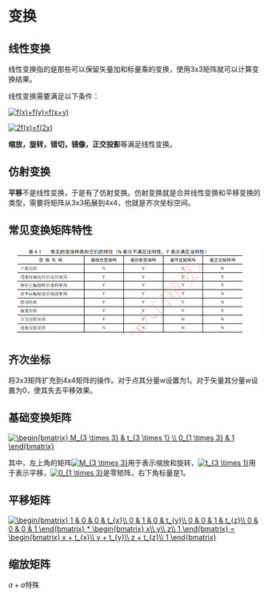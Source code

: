 # 变换

## 线性变换

线性变换指的是那些可以保留矢量加和标量乘的变换，使用3x3矩阵就可以计算变换结果。

线性变换需要满足以下条件：

<a href="https://www.codecogs.com/eqnedit.php?latex=f(x)&plus;f(y)=f(x&plus;y)" target="_blank"><img src="https://latex.codecogs.com/png.latex?f(x)&plus;f(y)=f(x&plus;y)" title="f(x)+f(y)=f(x+y)" /></a>

<a href="https://www.codecogs.com/eqnedit.php?latex=2f(x)=f(2x)" target="_blank"><img src="https://latex.codecogs.com/png.latex?2f(x)=f(2x)" title="2f(x)=f(2x)" /></a>

**缩放，旋转，错切，镜像，正交投影**等满足线性变换。

## 仿射变换

**平移**不是线性变换，于是有了仿射变换。仿射变换就是合并线性变换和平移变换的类型，需要将矩阵从3x3拓展到4x4，也就是齐次坐标空间。

## 常见变换矩阵特性

![-](https://github.com/1023098509/unity-shader-learn/blob/master/image/4_3_1.png?raw=true "常见变换矩阵特性")

## 齐次坐标

将3x3矩阵扩充到4x4矩阵的操作。对于点其分量w设置为1。对于矢量其分量w设置为0，使其失去平移效果。

## 基础变换矩阵

<a href="https://www.codecogs.com/eqnedit.php?latex=\begin{bmatrix}&space;M_{3&space;\times&space;3}&space;&&space;t_{3&space;\times&space;1}&space;\\&space;0_{1&space;\times&space;3}&space;&&space;1&space;\end{bmatrix}" target="_blank"><img src="https://latex.codecogs.com/png.latex?\begin{bmatrix}&space;M_{3&space;\times&space;3}&space;&&space;t_{3&space;\times&space;1}&space;\\&space;0_{1&space;\times&space;3}&space;&&space;1&space;\end{bmatrix}" title="\begin{bmatrix} M_{3 \times 3} & t_{3 \times 1} \\ 0_{1 \times 3} & 1 \end{bmatrix}" /></a>

其中，左上角的矩阵<a href="https://www.codecogs.com/eqnedit.php?latex=M_{3&space;\times&space;3}" target="_blank"><img src="https://latex.codecogs.com/png.latex?M_{3&space;\times&space;3}" title="M_{3 \times 3}" /></a>用于表示缩放和旋转，<a href="https://www.codecogs.com/eqnedit.php?latex=t_{3&space;\times&space;1}" target="_blank"><img src="https://latex.codecogs.com/png.latex?t_{3&space;\times&space;1}" title="t_{3 \times 1}" /></a>用于表示平移，<a href="https://www.codecogs.com/eqnedit.php?latex=0_{1&space;\times&space;3}" target="_blank"><img src="https://latex.codecogs.com/png.latex?0_{1&space;\times&space;3}" title="0_{1 \times 3}" /></a>是零矩阵，右下角标量是1。

## 平移矩阵

<a href="https://www.codecogs.com/eqnedit.php?latex=\begin{bmatrix}&space;1&space;&&space;0&space;&&space;0&space;&&space;t_{x}\\&space;0&space;&&space;1&space;&&space;0&space;&&space;t_{y}\\&space;0&space;&&space;0&space;&&space;1&space;&&space;t_{z}\\&space;0&space;&&space;0&space;&&space;0&space;&&space;1&space;\end{bmatrix}&space;*&space;\begin{bmatrix}&space;x\\&space;y\\&space;z\\&space;1&space;\end{bmatrix}&space;=&space;\begin{bmatrix}&space;x&space;&plus;&space;t_{x}\\&space;y&space;&plus;&space;t_{y}\\&space;z&space;&plus;&space;t_{z}\\&space;1&space;\end{bmatrix}" target="_blank"><img src="https://latex.codecogs.com/png.latex?\begin{bmatrix}&space;1&space;&&space;0&space;&&space;0&space;&&space;t_{x}\\&space;0&space;&&space;1&space;&&space;0&space;&&space;t_{y}\\&space;0&space;&&space;0&space;&&space;1&space;&&space;t_{z}\\&space;0&space;&&space;0&space;&&space;0&space;&&space;1&space;\end{bmatrix}&space;*&space;\begin{bmatrix}&space;x\\&space;y\\&space;z\\&space;1&space;\end{bmatrix}&space;=&space;\begin{bmatrix}&space;x&space;&plus;&space;t_{x}\\&space;y&space;&plus;&space;t_{y}\\&space;z&space;&plus;&space;t_{z}\\&space;1&space;\end{bmatrix}" title="\begin{bmatrix} 1 & 0 & 0 & t_{x}\\ 0 & 1 & 0 & t_{y}\\ 0 & 0 & 1 & t_{z}\\ 0 & 0 & 0 & 1 \end{bmatrix} * \begin{bmatrix} x\\ y\\ z\\ 1 \end{bmatrix} = \begin{bmatrix} x + t_{x}\\ y + t_{y}\\ z + t_{z}\\ 1 \end{bmatrix}" /></a>

## 缩放矩阵

$a+a$特殊